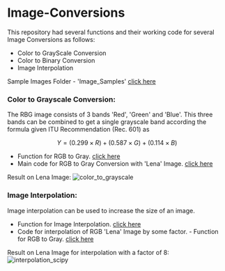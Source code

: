 # Image-Conversions
This repository had several functions and their working code 
for several Image Conversions as follows:

- Color to GrayScale Conversion
- Color to Binary Conversion
- Image Interpolation

Sample Images Folder - 'Image_Samples' [click here](Image_Samples)


### Color to Grayscale Conversion:
The RBG image consists of 3 bands 'Red', 'Green' and 'Blue'. This
three bands can be combined to get a single grayscale band
according the formula given ITU Recommendation (Rec. 601) as

$$ Y = (0.299 \times R) + (0.587 \times G) + (0.114 \times B) $$

- Function for RGB to Gray. [click here](image_grayscale.py)
- Main code for RGB to Gray Conversion with 'Lena' Image. [click here](main_grayscale.py)

Result on Lena Image:
![color_to_grayscale](https://user-images.githubusercontent.com/47363228/186732450-a204a1b1-ea90-4d56-bdff-4ed304c1fd61.png)


### Image Interpolation:
Image interpolation can be used to increase the size of an image.

- Function for Image Interpolation. [click here](image_interpolation.py)
- Code for interpolation of RGB 'Lena' Image by some factor. - Function for RGB to Gray. [click here](main_interpolation.py)

Result on Lena Image for interpolation with a factor of 8:
![interpolation_scipy](https://user-images.githubusercontent.com/47363228/186732698-db0e9fd8-9f7a-4a23-8c5c-ecc4a2095e15.png)
